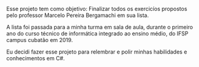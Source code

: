 Esse projeto tem como objetivo: Finalizar todos os exercicíos propostos pelo professor Marcelo Pereira Bergamachi em sua lista.

A lista foi passada para a minha turma em sala de aula, durante o primeiro ano do curso técnico de informática integrado ao ensino médio,
do IFSP campus cubatão em 2019.

Eu decidi fazer esse projeto para relembrar e polir minhas habilidades e conhecimentos em C#.

